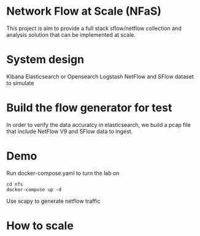 # Network Flow at Scale (NFaS)
This project is aim to provide a full stack sflow/netflow collection and analysis solution that can be implemented at scale.


# System design
Kibana
Elasticsearch or Opensearch
Logstash
NetFlow and SFlow dataset to simulate 

# Build the flow generator for test
In order to verify the data accuratcy in elasticsearch, we build a pcap file that include NetFlow V9 and SFlow data to ingest.

# Demo
Run docker-compose.yaml to turn the lab on
```
cd nfs
docker-compose up -d
```
Use scapy to generate netflow traffic

# How to scale
